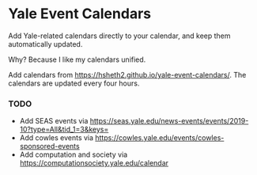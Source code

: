 # Yale Event Calendars

Add Yale-related calendars directly to your calendar, and keep them automatically updated.

Why? Because I like my calendars unified.

Add calendars from https://hsheth2.github.io/yale-event-calendars/.
The calendars are updated every four hours.

### TODO
- Add SEAS events via https://seas.yale.edu/news-events/events/2019-10?type=All&tid_1=3&keys=
- Add cowles events via https://cowles.yale.edu/events/cowles-sponsored-events
- Add computation and society via https://computationsociety.yale.edu/calendar
